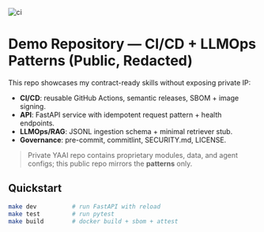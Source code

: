 ![ci](https://github.com/Yoga-Ashrama-AI/demo-repository/actions/workflows/ci.yml/badge.svg)

# Demo Repository — CI/CD + LLMOps Patterns (Public, Redacted)

This repo showcases my contract-ready skills without exposing private IP:
- **CI/CD**: reusable GitHub Actions, semantic releases, SBOM + image signing.
- **API**: FastAPI service with idempotent request pattern + health endpoints.
- **LLMOps/RAG**: JSONL ingestion schema + minimal retriever stub.
- **Governance**: pre-commit, commitlint, SECURITY.md, LICENSE.

> Private YAAI repo contains proprietary modules, data, and agent configs; this public repo mirrors the **patterns** only.

## Quickstart
```bash
make dev          # run FastAPI with reload
make test         # run pytest
make build        # docker build + sbom + attest
